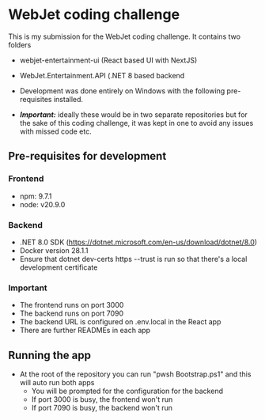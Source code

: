 # WebJet coding challenge
This is my submission for the WebJet coding challenge.
It contains two folders
- webjet-entertainment-ui (React based UI with NextJS)
- WebJet.Entertainment.API (.NET 8 based backend 

- Development was done entirely on Windows with the following pre-requisites installed.
- ***Important:*** ideally these would be in two separate repositories but for the sake of this coding challenge, it was kept in one to avoid any issues with missed code etc.

## Pre-requisites for development

### Frontend
- npm: 9.7.1
- node: v20.9.0

### Backend
- .NET 8.0 SDK (https://dotnet.microsoft.com/en-us/download/dotnet/8.0)
- Docker version 28.1.1
- Ensure that dotnet dev-certs https --trust is run so that there's a local development certificate

### Important
- The frontend runs on port 3000
- The backend runs on port 7090
- The backend URL is configured on .env.local in the React app
- There are further READMEs in each app


## Running the app
- At the root of the repository you can run "pwsh Bootstrap.ps1" and this will auto run both apps
	- You will be prompted for the configuration for the backend
	- If port 3000 is busy, the frontend won't run
	- If port 7090 is busy, the backend won't run